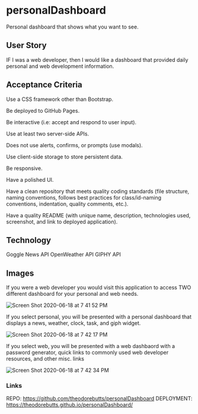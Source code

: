 # personalDashboard
Personal dashboard that shows what you want to see.

## User Story
IF I was a web developer, then I would like a dashboard that provided daily personal and web development information.

## Acceptance Criteria
Use a CSS framework other than Bootstrap.

Be deployed to GitHub Pages.

Be interactive (i.e: accept and respond to user input).

Use at least two server-side APIs.

Does not use alerts, confirms, or prompts (use modals).

Use client-side storage to store persistent data.

Be responsive.

Have a polished UI.

Have a clean repository that meets quality coding standards (file structure, naming conventions, follows best practices for class/id-naming conventions, indentation, quality comments, etc.).

Have a quality README (with unique name, description, technologies used, screenshot, and link to deployed application).

## Technology

Goggle News API
OpenWeather API
GIPHY API

## Images

If you were a web developer you would visit this application to access TWO different dashboard for your personal and web needs.

![Screen Shot 2020-06-18 at 7 41 52 PM](https://user-images.githubusercontent.com/62969025/85087892-f499f880-b19b-11ea-8838-f765467f7efa.png)

If you select personal, you will be presented with a personal dashboard that displays a news, weather, clock, task, and giph widget.

![Screen Shot 2020-06-18 at 7 42 17 PM](https://user-images.githubusercontent.com/62969025/85087903-f95eac80-b19b-11ea-9f0d-03a3f2f9f37d.png)

If you select web, you will be presented with a web dashbaord with a password generator, quick links to commonly used web developer resources, and other misc. links

![Screen Shot 2020-06-18 at 7 42 34 PM](https://user-images.githubusercontent.com/62969025/85087904-f9f74300-b19b-11ea-9a9b-97c228cd8462.png)

### Links
REPO: https://github.com/theodorebutts/personalDashboard
DEPLOYMENT: https://theodorebutts.github.io/personalDashboard/


